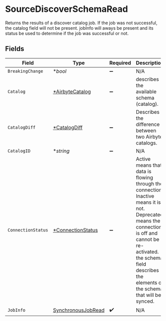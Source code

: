 # SourceDiscoverSchemaRead

Returns the results of a discover catalog job. If the job was not successful, the catalog field will not be present. jobInfo will aways be present and its status be used to determine if the job was successful or not.


## Fields

| Field                                                                                                                                                                                                                             | Type                                                                                                                                                                                                                              | Required                                                                                                                                                                                                                          | Description                                                                                                                                                                                                                       |
| --------------------------------------------------------------------------------------------------------------------------------------------------------------------------------------------------------------------------------- | --------------------------------------------------------------------------------------------------------------------------------------------------------------------------------------------------------------------------------- | --------------------------------------------------------------------------------------------------------------------------------------------------------------------------------------------------------------------------------- | --------------------------------------------------------------------------------------------------------------------------------------------------------------------------------------------------------------------------------- |
| `BreakingChange`                                                                                                                                                                                                                  | **bool*                                                                                                                                                                                                                           | :heavy_minus_sign:                                                                                                                                                                                                                | N/A                                                                                                                                                                                                                               |
| `Catalog`                                                                                                                                                                                                                         | [*AirbyteCatalog](../../models/shared/airbytecatalog.md)                                                                                                                                                                          | :heavy_minus_sign:                                                                                                                                                                                                                | describes the available schema (catalog).                                                                                                                                                                                         |
| `CatalogDiff`                                                                                                                                                                                                                     | [*CatalogDiff](../../models/shared/catalogdiff.md)                                                                                                                                                                                | :heavy_minus_sign:                                                                                                                                                                                                                | Describes the difference between two Airbyte catalogs.                                                                                                                                                                            |
| `CatalogID`                                                                                                                                                                                                                       | **string*                                                                                                                                                                                                                         | :heavy_minus_sign:                                                                                                                                                                                                                | N/A                                                                                                                                                                                                                               |
| `ConnectionStatus`                                                                                                                                                                                                                | [*ConnectionStatus](../../models/shared/connectionstatus.md)                                                                                                                                                                      | :heavy_minus_sign:                                                                                                                                                                                                                | Active means that data is flowing through the connection. Inactive means it is not. Deprecated means the connection is off and cannot be re-activated. the schema field describes the elements of the schema that will be synced. |
| `JobInfo`                                                                                                                                                                                                                         | [SynchronousJobRead](../../models/shared/synchronousjobread.md)                                                                                                                                                                   | :heavy_check_mark:                                                                                                                                                                                                                | N/A                                                                                                                                                                                                                               |